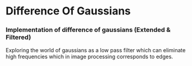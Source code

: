# Difference Of Gaussians
### Implementation of difference of gaussians (Extended & Filtered)

Exploring the world of gaussians as a low pass filter which can eliminate high frequencies which in image processing corresponds to edges.

